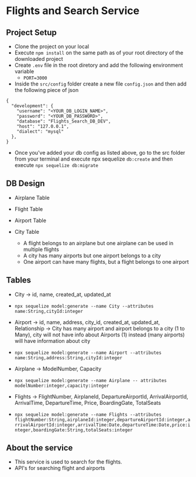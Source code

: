 # Flights and Search Service
## Project Setup

- Clone the project on your local
- Execute `npm install` on the same path as of your root directory of the downloaded project 
- Create `.env` file in the root diretory and add the following environment variable 
    - `PORT=3000`
- Inside the `src/config` folder create a new file `config.json` and then add the following piece of json

```
{
  "development": {
    "username": "<YOUR_DB_LOGIN_NAME>",
    "password": "<YOUR_DB_PASSWORD>",
    "database": "Flights_Search_DB_DEV",
    "host": "127.0.0.1",
    "dialect": "mysql"
  },
}
```

- Once you've added your db config as listed above, go to the src folder from your terminal and execute npx sequelize `db:create` and then execute `npx sequelize db:migrate`

## DB Design

- Airplane Table
- Flight Table
- Airport Table
- City Table

  - A flight belongs to an airplane but one airplane can be used in multiple flights
  - A city has many airports but one airport belongs to a city
  - One airport can have many flights, but a flight belongs to one airport

## Tables 

- City -> id, name, created_at, updated_at
- `npx sequelize model:generate --name City --attributes name:String,cityId:integer`

- Airport -> id, name, address, city_id, created_at, updated_at, Relationship -> City has many airport and airport belongs to a city (1 to Many), city will not have info about Airports (1) instead (many airports) will have information about city
- `npx sequelize model:generate --name Airport --attributes name:String,address:String,cityId:integer`

- Airplane -> ModelNumber, Capacity
- `npx sequelize model:generate --name Airplane -- attributes modelNumber:integer,capacity:integer`

- Flights -> FlightNumber, AirplaneId, DepartureAirportId, ArrivalAirportId, ArrivalTime, DepartureTime, Price, BoardingGate, TotalSeats
- `npx sequelize model:generate --name Flights --attributes flightNumber:String,airplaneId:integer,departureAirportId:integer,arrivalAirportId:integer,arrivalTime:Date,departureTime:Date,price:integer,boardingGate:String,totalSeats:integer`

## About the service

- This service is used to search for the flights.
- API's for searching flight and airports